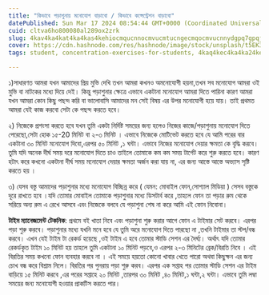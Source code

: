 ```yaml
---
title: "কিভাবে পড়াশুনায় মনোযোগ বাড়াবো / কিভাবে কন্সেন্ট্রেশন বাড়াবো"
datePublished: Sun Mar 17 2024 08:54:44 GMT+0000 (Coordinated Universal Time)
cuid: cltva6ho800080al289ox2zrk
slug: 4kav4ka4kat4ka4kas4kehiocmqucnnocmvucmtucngecmqocmvucnnydgpq7gpqjgp4vgpqgp4vgppcg4kas4ka4kec4ka4kas4kelic8g4kav4ka4kat4ka4kas4kehiocmlecmqocnjecmuocnhcmqocnjecmncnjecmsocnhcmtucmqcdgpqzgpr7gp5zgpr7gpqzgp4s
cover: https://cdn.hashnode.com/res/hashnode/image/stock/unsplash/t5EK3z4vN6g/upload/20a95527bc124041659d067bf94a0eb7.jpeg
tags: student, concentration-exercises-for-students, 4kaq4kec4ka4ka24keb4kao4ka4kefiocmrucmqocnicmrcnicmlw

---
```


১)সাধারণত আমরা যখন আমাদের প্রিয় মুভি দেখি তখন আমরা কখনও অমনোযোগী হয়না,তখন সব মনোযোগ আমরা ওই মুভি বা নাটকের মধ্যে দিয়ে দেই। কিন্তু পড়াশুনার ক্ষেত্রে এভাবে একটানা মনোযোগ আমরা দিতে পারিনা কারণ আমরা যখন আমরা কোন কিছু পছন্দ করি বা ভালোবাসি আমাদের মন সেই বিষয় এর উপর মনোযোগী হয়ে যায়। তাই প্রথমত আমরা যেই কাজ করবো সেটা কে পছন্দ করতে হবে।

  
২) নিজেকে প্রশংসা করতে হবে যখন তুমি একটা নির্দিষ্ট সময়ের জন্য হলেও নিজের কাজে/পড়াশুনায় মনোযোগ দিতে পেরেছো,সেটা হোক ১৫-20 মিনিট বা ২-৩ মিনিট । এভাবে নিজেকে মোটিভেট করতে হবে যে আমি পরের বার একটানা ৩০ মিনিট মনোযোগ দিবো,এরপর ৫০ মিনিট ,১ ঘন্টা। এভাবে নিজের মনোযোগ দেয়ার ক্ষমতা কে বৃদ্ধি করবে।তুমি যদি অনেক দীর্ঘ সময় দরে মনোযোগ দিতে চাও তাইলে তোমাকে কম কম সময় টার্গেট করে শুরু করতে হবে। কারণ হটাৎ করে কখনো একটানা দীর্ঘ সময় মনোযোগ দেয়ার ক্ষমতা অর্জন করা যায় না, এর জন্য আস্তে আস্তে অভ্যাস সৃষ্টি করতে হয় ।

  
৩) যেসব বস্তু আমাদের পড়াশুনার মধ্যে মনোযোগ বিচ্ছিন্ন করে ( যেমন: মোবাইল ফোন,সোশ্যাল মিডিয়া ) সেসব বস্তুকে দূরে রাখতে হবে ।যদি তোমার মোবাইল তোমাকে পড়াশুনার মধ্যে ডিসটার্ব করে ,তাহলে ফোন তা পড়ার রুম থেকে সরিয়ে অন্য রুম এ রেখে আসবে এবং নিজেকে বলবে যে পড়াশুনা শেষ না করে আমি এই ফোন নিবোনা।

**টাইম ম্যানেজমেন্ট টেকনিক**: প্রথমে বই খাতা নিবে এবং পড়াশুনা শুরু করার আগে ফোন এ টাইমার সেট করবে। এরপর পড়া শুরু করবে। পড়াশুনার মধ্যে যখনি মনে হবে যে তুমি অরে মনোযোগ দিতে পারছো না ,তখনি টাইমার তা স্টপ/বন্ধ করবে। এখন যেই টাইম টা রেকর্ড হয়েছে ,ওই টাইম এ হবে তোমার স্টাডি সেশন এর দৈর্ঘ্য। অর্থাৎ যদি তোমার রেকর্ডকৃত টাইম ১০ মিনিট হয় তাহলে তুমি একটানা ১০ মিনিট পড়বে,ও এরপর ২-৩ মিনিটের ব্রেক/বিরতি নিবে । এই বিরতির সময় কখনো ফোন ব্যবহার করবে না । এই সময়ে হয়তো কোনো খাবার খেতে পারো অথবা কিছুক্ষন এর জন্য চোখ বন্ধ করে বিশ্রাম নিলে। বিরতির পর পুনরায় পড়া শুরু করব। এরপর এক সপ্তাহ পর তোমার স্টাডি সেশন এর টাইম বাড়িয়ে ১৫ মিনিট করবে ,এর পরের সপ্তাহে ২০ মিনিট ,তারপর ৩০ মিনিট ,৪০ মিনিট,১ ঘন্টা,২ ঘন্টা। এভাবে তুমি লম্বা সময়ের জন্য মনোযোগী হওয়ার প্রাকটিস করতে পার।